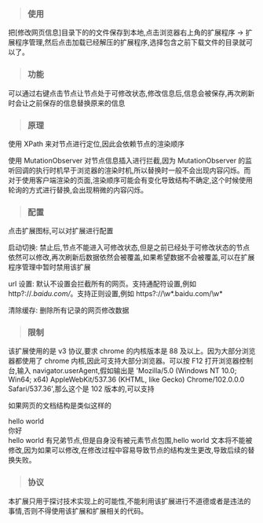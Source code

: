 >### 使用

  把[修改网页信息]目录下的的文件保存到本地,点击浏览器右上角的扩展程序 -> 扩展程序管理,然后点击加载已经解压的扩展程序,选择包含之前下载文件的目录就可以了。

>### 功能

  可以通过右键点击节点让节点处于可修改状态,修改信息后,信息会被保存,再次刷新时会让之前保存的信息替换原来的信息

>### 原理

  使用 XPath 来对节点进行定位,因此会依赖节点的渲染顺序

  使用 MutationObserver 对节点信息插入进行拦截,因为 MutationObserver 的监听回调的执行时机早于浏览器的渲染时机,所以替换时一般不会出现内容闪烁。而对于使用客户端渲染的页面,渲染顺序可能会有变化导致结构不确定,这个时候使用轮询的方式进行替换,会出现稍微的内容闪烁。

>### 配置

  点击扩展图标,可以对扩展进行配置

  启动切换: 禁止后,节点不能进入可修改状态,但是之前已经处于可修改状态的节点依然可以修改,再次刷新后数据依然会被覆盖,如果希望数据不会被覆盖,可以在扩展程序管理中暂时禁用该扩展

  url 设置: 默认不设置会拦截所有的网页。支持通配符设置,例如 http?://*.baidu.com/*。支持正则设置,例如 https?://\w*.baidu.com/\w*

  清除缓存: 删除所有记录的网页修改数据

>### 限制

  该扩展使用的是 v3 协议,要求 chrome 的内核版本是 88 及以上。因为大部分浏览器都使用了 chrome 内核,因此可支持大部分浏览器。可以按 F12 打开浏览器控制台,输入 navigator.userAgent,假如输出是 'Mozilla/5.0 (Windows NT 10.0; Win64; x64) AppleWebKit/537.36 (KHTML, like Gecko) Chrome/102.0.0.0 Safari/537.36',那么这个是 102 版本的,可以支持

  如果网页的文档结构是类似这样的
  <div>
    hello world
    <div>你好</div>
  </div>
  hello world 有兄弟节点,但是自身没有被元素节点包围,hello world 文本将不能被修改,因为如果可以修改,在修改过程中容易导致节点的结构发生更改,导致后续的替换失败。

>### 协议

  本扩展只用于探讨技术实现上的可能性,不能利用该扩展进行不道德或者是违法的事情,否则不得使用该扩展和扩展相关的代码。
